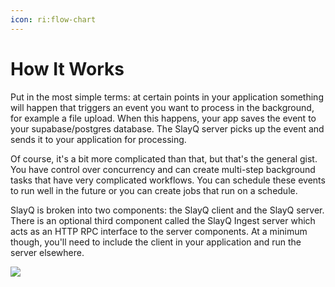 ```yaml
---
icon: ri:flow-chart
---
```


# How It Works
Put in the most simple terms: at certain points in your application something will happen that triggers an event you want to 
process in the background, for example a file upload.  When this happens, your app saves the event to your supabase/postgres 
database.  The SlayQ server picks up the event and sends it to your application for processing.

Of course, it's a bit more complicated than that, but that's the general gist.  You have control over concurrency and can create
multi-step background tasks that have very complicated workflows.  You can schedule these events to run well in the future or you
can create jobs that run on a schedule.

SlayQ is broken into two components: the SlayQ client and the SlayQ server.  There is an optional third component called the SlayQ
Ingest server which acts as an HTTP RPC interface to the server components.  At a minimum though, you'll need to include the client
in your application and run the server elsewhere.

![](https://content.slay.pics/content/help/1705302577338-6eEwPfFGQx5JzF8yHeBsgY.webp)
